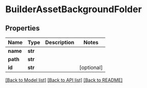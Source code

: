 # BuilderAssetBackgroundFolder

## Properties
Name | Type | Description | Notes
------------ | ------------- | ------------- | -------------
**name** | **str** |  | 
**path** | **str** |  | 
**id** | **str** |  | [optional] 

[[Back to Model list]](../README.md#documentation-for-models) [[Back to API list]](../README.md#documentation-for-api-endpoints) [[Back to README]](../README.md)


